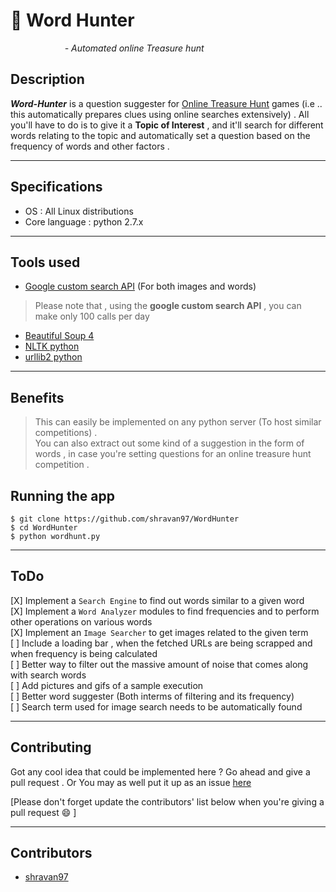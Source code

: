 # :newspaper: Word Hunter  
  
&nbsp; &nbsp; &nbsp; &nbsp; &nbsp; &nbsp; &nbsp; &nbsp; &nbsp; &nbsp; &nbsp;  *- Automated online Treasure hunt*  

## Description  
***Word-Hunter***  is a question suggester for [Online Treasure Hunt](https://en.wikipedia.org/wiki/Online_treasure_hunts "Online Treasure Hunt") games (i.e .. this automatically prepares clues using online searches extensively) . All you'll have to do is to give it a **Topic of Interest** , and it'll search for different words relating to the topic and automatically set a question based on the frequency of words and other factors .  
___  

## Specifications  
* OS : All Linux distributions  
* Core language : python 2.7.x  
___  

## Tools used  
* [Google custom search API](https://developers.google.com/custom-search/ "Search API") (For both images and words)  
> Please note that , using the **google custom search API** , you can make only 100 calls per day  
* [Beautiful Soup 4](https://pypi.python.org/pypi/beautifulsoup4 "Beautiful Soup")  
* [NLTK python](http://www.nltk.org/ "Natural language tool kit python")  
* [urllib2 python](https://docs.python.org/2/library/urllib2.html)  
___  

## Benefits  
> This can easily be implemented on any python server (To host similar competitions) .  
> You can also extract out some kind of a suggestion in the form of words , in case you're setting questions for an online treasure hunt competition .  


## Running the app  
``` $ git clone https://github.com/shravan97/WordHunter ```  
``` $ cd WordHunter ```  
``` $ python wordhunt.py ```  
___  


##
## ToDo  
[X] Implement a ``` Search Engine ``` to find out words similar to a given word  
[X] Implement a ``` Word Analyzer ``` modules to find frequencies and to perform other operations on various words  
[X] Implement an ``` Image Searcher ``` to get images related to the given term  
[ ] Include a loading bar , when the fetched URLs are being scrapped and when frequency is being calculated  
[ ] Better way to filter out the massive amount of noise that comes along with search words  
[ ] Add pictures and gifs of a sample execution  
[ ] Better word suggester (Both interms of filtering and its frequency)  
[ ] Search term used for image search needs to be automatically found  
___  


## Contributing  
Got any cool idea that could be implemented here ? Go ahead and give a pull request . Or You may as well put it up as an issue [here](https://github.com/shravan97/Word-Hunter/issues "Issues")  

[Please don't forget update the contributors' list below when you're giving a pull request :smile: ]
___  

## Contributors  
* [shravan97](https://github.com/shravan97)  

																																																																																																																																																																																																																																																																																																																																																																																																																																																																																																																																																																																																																																																																																																																																																																																																																																																																																																																																																																																																																																																																																																																																																																																																																																			